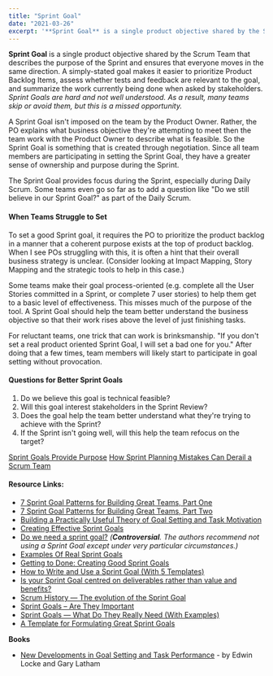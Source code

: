```yaml
---
title: "Sprint Goal"
date: "2021-03-26"
excerpt: '**Sprint Goal** is a single product objective shared by the Scrum Team that describes the'
---
```


**Sprint Goal** is a single product objective shared by the Scrum Team that describes the purpose of the Sprint and ensures that everyone moves in the same direction. A simply-stated goal makes it easier to prioritize Product Backlog Items, assess whether tests and feedback are relevant to the goal, and summarize the work currently being done when asked by stakeholders. _Sprint Goals are hard and not well understood. As a result, many teams skip or avoid them, but this is a missed opportunity._

A Sprint Goal isn't imposed on the team by the Product Owner. Rather, the PO explains what business objective they're attempting to meet then the team work with the Product Owner to describe what is feasible. So the Sprint Goal is something that is created through negotiation. Since all team members are participating in setting the Sprint Goal, they have a greater sense of ownership and purpose during the Sprint.

The Sprint Goal provides focus during the Sprint, especially during Daily Scrum. Some teams even go so far as to add a question like "Do we still believe in our Sprint Goal?" as part of the Daily Scrum.

#### When Teams Struggle to Set

To set a good Sprint goal, it requires the PO to prioritize the product backlog in a manner that a coherent purpose exists at the top of product backlog. When I see POs struggling with this, it is often a hint that their overall business strategy is unclear. (Consider looking at Impact Mapping, Story Mapping and the strategic tools to help in this case.)

Some teams make their goal process-oriented (e.g. complete all the User Stories committed in a Sprint, or complete 7 user stories) to help them get to a basic level of effectiveness. This misses much of the purpose of the tool. A Sprint Goal should help the team better understand the business objective so that their work rises above the level of just finishing tasks.

For reluctant teams, one trick that can work is brinksmanship. "If you don't set a real product oriented Sprint Goal, I will set a bad one for you." After doing that a few times, team members will likely start to participate in goal setting without provocation.

#### Questions for Better Sprint Goals

1. Do we believe this goal is technical feasible?
2. Will this goal interest stakeholders in the Sprint Review?
3. Does the goal help the team better understand what they're trying to achieve with the Sprint?
4. If the Sprint isn't going well, will this help the team refocus on the target?

[Sprint Goals Provide Purpose]((/blog/sprint-goals-provide-purpose.html))
[How Sprint Planning Mistakes Can Derail a Scrum Team](/blog/how-sprint-planning-mistakes-can-derail-a-team.html)

#### Resource Links:

- [7 Sprint Goal Patterns for Building Great Teams, Part One](https://www.luxoft.com/blog/vmoskalenko/7-sprint-goal-patterns-for-building-great-teams-part-one/)
- [7 Sprint Goal Patterns for Building Great Teams, Part Two](https://www.luxoft.com/blog/vmoskalenko/7-sprint-goal-patterns-for-building-great-teams-part-2/)
- [Building a Practically Useful Theory of Goal Setting and Task Motivation](https://www-2.rotman.utoronto.ca/facbios/file/09%20-%20Locke%20&%20Latham%202002%20AP.pdf)
- [Creating Effective Sprint Goals](https://www.romanpichler.com/blog/effective-sprint-goals/)
- [Do we need a sprint goal?](https://www.humanizingwork.com/sprint-goal/) _(**Controversial**. The authors recommend not using a Sprint Goal except under very particular circumstances.)_
- [Examples Of Real Sprint Goals](https://medium.com/the-liberators/examples-of-real-sprint-goals-670f917ba2cd)
- [Getting to Done: Creating Good Sprint Goals](https://www.agilesocks.com/creating-good-sprint-goals/)
- [How to Write and Use a Sprint Goal (With 5 Templates)](https://www.parabol.co/blog/sprint-goals/)
- [Is your Sprint Goal centred on deliverables rather than value and benefits?](https://medium.com/serious-scrum/is-your-sprint-goal-centred-on-deliverables-rather-than-value-and-benefits-db5b9fa98131)
- [Scrum History — The evolution of the Sprint Goal](https://medium.com/serious-scrum/the-evolution-of-the-sprint-goal-60927361a264)
- [Sprint Goals – Are They Important](https://rgalen.com/agile-training-news/2016/6/12/sprint-goals-are-they-important)
- [Sprint Goals — What Do They Really Need (With Examples)](https://www.perforce.com/blog/hns/what-do-your-sprint-goals-really-need-examples)
- [A Template for Formulating Great Sprint Goals](https://www.romanpichler.com/blog/sprint-goal-template/)

**Books**

- [New Developments in Goal Setting and Task Performance](https://www.taylorfrancis.com/books/edit/10.4324/9780203082744/new-developments-goal-setting-task-performance-edwin-locke-gary-latham) - by Edwin Locke and Gary Latham
